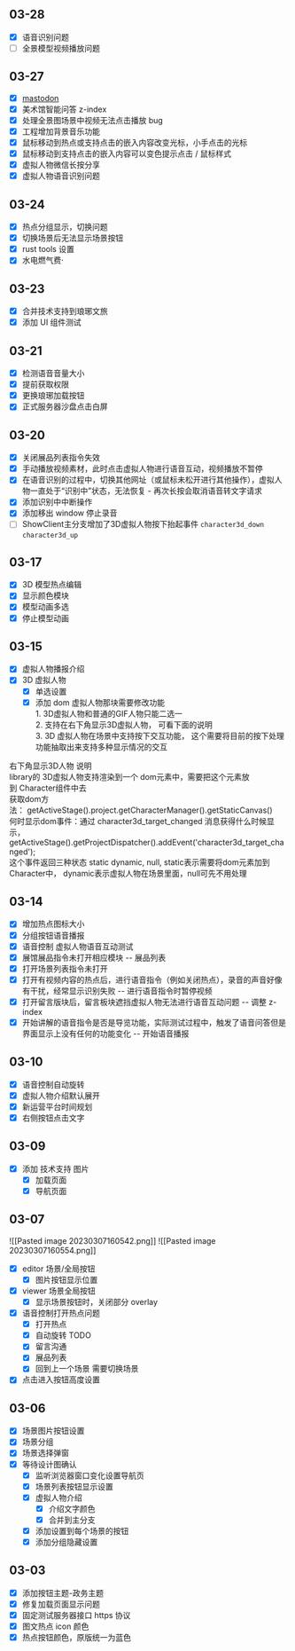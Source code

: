 ## 03-28

- [x] 语音识别问题
- [ ] 全景模型视频播放问题

## 03-27

- [x] [mastodon](https://github.com/mastodon/mastodon)
- [x] 美术馆智能问答 z-index
- [x] 处理全景图场景中视频无法点击播放 bug  
- [x] 工程增加背景音乐功能  
- [x] 鼠标移动到热点或支持点击的嵌入内容改变光标，小手点击的光标  
- [x] 鼠标移动到支持点击的嵌入内容可以变色提示点击 / 鼠标样式
- [x] 虚拟人物微信长按分享
- [x] 虚拟人物语音识别问题

## 03-24

- [x] 热点分组显示，切换问题
- [x] 切换场景后无法显示场景按钮
- [x] rust tools 设置
- [x] 水电燃气费·

## 03-23

- [x] 合并技术支持到琅琊文旅
- [x] 添加 UI 组件测试

## 03-21

- [x] 检测语音音量大小
- [x] 提前获取权限
- [x] 更换琅琊加载按钮
- [x] 正式服务器沙盘点击白屏

## 03-20

- [x] 关闭展品列表指令失效 
- [x] 手动播放视频素材，此时点击虚拟人物进行语音互动，视频播放不暂停 
- [x] 在语音识别的过程中，切换其他网址（或鼠标未松开进行其他操作），虚拟人物一直处于“识别中”状态，无法恢复 - 再次长按会取消语音转文字请求
- [x] 添加识别中中断操作
- [x] 添加移出 window 停止录音 
- [ ] ShowClient主分支增加了3D虚拟人物按下抬起事件 `character3d_down` `character3d_up`

## 03-17

- [x] 3D 模型热点编辑
- [x] 显示颜色模块
- [x] 模型动画多选
- [x] 停止模型动画

## 03-15

- [x] 虚拟人物播报介绍
- [x] 3D 虚拟人物
	- [x] 单选设置
	- [x] 添加 dom
虚拟人物那块需要修改功能  
1. 3D虚拟人物和普通的GIF人物只能二选一  
2. 支持在右下角显示3D虚拟人物， 可看下面的说明  
3. 3D 虚拟人物在场景中支持按下交互功能， 这个需要将目前的按下处理功能抽取出来支持多种显示情况的交互  
  
右下角显示3D人物 说明  
library的 3D虚拟人物支持渲染到一个 dom元素中，需要把这个元素放到 Character组件中去  
获取dom方法： getActiveStage().project.getCharacterManager().getStaticCanvas()   
何时显示dom事件：通过 character3d_target_changed 消息获得什么时候显示，getActiveStage().getProjectDispatcher().addEvent('character3d_target_changed');  
这个事件返回三种状态 static dynamic, null, static表示需要将dom元素加到Character中， dynamic表示虚拟人物在场景里面，null可先不用处理

## 03-14

- [x] 增加热点图标大小
- [x] 分组按钮语音播报
- [x] 语音控制
虚拟人物语音互动测试  
- [x] 展馆展品指令未打开相应模块   -- 展品列表
- [x] 打开场景列表指令未打开  
- [x] 打开有视频内容的热点后，进行语音指令（例如关闭热点），录音的声音好像有干扰，经常显示识别失败   -- 进行语音指令时暂停视频
- [x] 打开留言版块后，留言板块遮挡虚拟人物无法进行语音互动问题   -- 调整 z-index
- [x] 开始讲解的语音指令是否是导览功能，实际测试过程中，触发了语音问答但是界面显示上没有任何的功能变化 -- 开始语音播报

## 03-10

- [x] 语音控制自动旋转
- [x] 虚拟人物介绍默认展开
- [x] 新运营平台时间规划
- [x] 右侧按钮点击文字

## 03-09

- [x] 添加 技术支持 图片
	- [x] 加载页面
	- [x] 导航页面

## 03-07

![[Pasted image 20230307160542.png]]
![[Pasted image 20230307160554.png]]
- [x] editor 场景/全局按钮
	- [x] 图片按钮显示位置
- [x] viewer 场景全局按钮
	- [x] 显示场景按钮时，关闭部分 overlay
- [x] 语音控制打开热点问题
	- [x] 打开热点
	- [x] 自动旋转 TODO
	- [x] 留言沟通
	- [x] 展品列表
	- [x] 回到上一个场景 需要切换场景
- [x] 点击进入按钮高度设置

## 03-06

- [x] 场景图片按钮设置
- [x] 场景分组
- [x] 场景选择弹窗
- [x] 等待设计图确认
	- [x] 监听浏览器窗口变化设置导航页
	- [x] 场景列表按钮显示设置
	- [x] 虚拟人物介绍
		- [x] 介绍文字颜色
		- [x] 合并到主分支
	- [x] 添加设置到每个场景的按钮
	- [x] 添加分组隐藏设置

## 03-03

- [x] 添加按钮主题-政务主题
- [x] 修复加载页面显示问题
- [x] 固定测试服务器接口 https 协议
- [x] 图文热点 icon 颜色
- [x] 热点按钮颜色，原版统一为蓝色